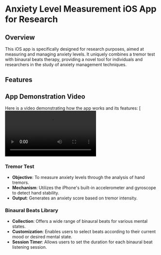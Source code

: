 # Anxiety Level Measurement iOS App for Research

## Overview
This iOS app is specifically designed for research purposes, aimed at measuring and managing anxiety levels. It uniquely combines a tremor test with binaural beats therapy, providing a novel tool for individuals and researchers in the study of anxiety management techniques.

## Features
## App Demonstration Video
Here is a video demonstrating how the app works and its features:
[![App Demo Video](https://github.com/feraco/Stress-Trem-Test/video.mp4)

### Tremor Test
- **Objective**: To measure anxiety levels through the analysis of hand tremors.
- **Mechanism**: Utilizes the iPhone's built-in accelerometer and gyroscope to detect hand stability.
- **Output**: Generates an anxiety score based on tremor intensity.

### Binaural Beats Library
- **Collection**: Offers a wide range of binaural beats for various mental states.
- **Customization**: Enables users to select beats according to their current mood or desired mental state.
- **Session Timer**: Allows users to set the duration for each binaural beat listening session.
